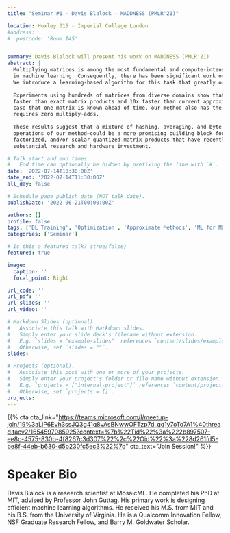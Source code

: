 ```yaml
---
title: "Seminar #1 - Davis Blalock - MADDNESS (PMLR'21)"

location: Huxley 315 - Imperial College London
#address:
#  postcode: 'Room 145'


summary: Davis Blalock will present his work on MADDNESS (PMLR'21)
abstract: |
  Multiplying matrices is among the most fundamental and compute-intensive operations
  in machine learning. Consequently, there has been significant work on efficiently approximating matrix multiplies.
  We introduce a learning-based algorithm for this task that greatly outperforms existing methods.
  
  Experiments using hundreds of matrices from diverse domains show that it often runs 100x
  faster than exact matrix products and 10x faster than current approximate methods. In the common
  case that one matrix is known ahead of time, our method also has the interesting property that it
  requires zero multiply-adds.
  
  These results suggest that a mixture of hashing, averaging, and byte shuffling—the core
  operations of our method—could be a more promising building block for machine learning than the sparsified,
  factorized, and/or scalar quantized matrix products that have recently been the focus of
  substantial research and hardware investment. 

# Talk start and end times.
#   End time can optionally be hidden by prefixing the line with `#`.
date: '2022-07-14T10:30:00Z'
date_end: '2022-07-14T11:30:00Z'
all_day: false

# Schedule page publish date (NOT talk date).
publishDate: '2022-06-21T00:00:00Z'

authors: []
profile: false
tags: ['DL Training', 'Optimization', 'Approximate Methods', 'ML for MLSys', 'Quantization', 'GEMM']
categories: ['Seminar']

# Is this a featured talk? (true/false)
featured: true

image:
  caption: ''
  focal_point: Right

url_code: ''
url_pdf: ''
url_slides: ''
url_video: ''

# Markdown Slides (optional).
#   Associate this talk with Markdown slides.
#   Simply enter your slide deck's filename without extension.
#   E.g. `slides = "example-slides"` references `content/slides/example-slides.md`.
#   Otherwise, set `slides = ""`.
slides:

# Projects (optional).
#   Associate this post with one or more of your projects.
#   Simply enter your project's folder or file name without extension.
#   E.g. `projects = ["internal-project"]` references `content/project/deep-learning/index.md`.
#   Otherwise, set `projects = []`.
projects:
---
```


{{% cta cta_link="https://teams.microsoft.com/l/meetup-join/19%3aLiP6Evh3ssJQ3g41q8vAsBNwwOFTzp7d_qq1y7oTo7A1%40thread.tacv2/1654597085925?context=%7b%22Tid%22%3a%222b897507-ee8c-4575-830b-4f8267c3d307%22%2c%22Oid%22%3a%228d261fd5-be8f-44eb-b630-d5b230fc5ec3%22%7d" cta_text="Join Session!" %}}

# Speaker Bio

Davis Blalock is a research scientist at MosaicML. He completed his PhD at MIT,
advised by Professor John Guttag. His primary work is designing efficient machine learning algorithms.
He received his M.S. from MIT and his B.S. from the University of Virginia.
He is a Qualcomm Innovation Fellow, NSF Graduate Research Fellow, and Barry M. Goldwater Scholar.

